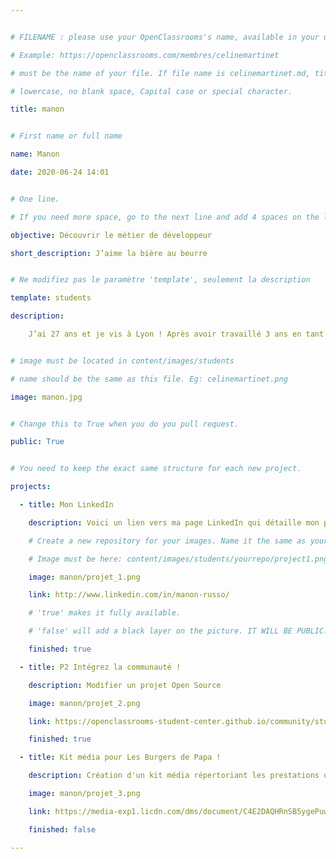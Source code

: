 ```yaml
---


# FILENAME : please use your OpenClassrooms's name, available in your url.

# Example: https://openclassrooms.com/membres/celinemartinet

# must be the name of your file. If file name is celinemartinet.md, title is celinemartinet.

# lowercase, no blank space, Capital case or special character.

title: manon


# First name or full name

name: Manon

date: 2020-06-24 14:01


# One line.

# If you need more space, go to the next line and add 4 spaces on the left, as in 'description'.

objective: Découvrir le métier de développeur 

short_description: J’aime la bière au beurre  


# Ne modifiez pas le paramètre 'template', seulement la description

template: students

description:

    J’ai 27 ans et je vis à Lyon ! Après avoir travaillé 3 ans en tant que responsable communication digitale en entreprise, je souhaite aujourd’hui approfondir mes connaissances dans le digital et me former au métier de développeur iOS ! Je me suis inscrite avec à la formation avec Ianis qui travaillait avec moi ! On a eu l’occasion de travailler à de nombreuses reprises avec des développeurs ce qui nous a donné envie d’en apprendre davantage et de nous former à ce métier ! #teamflambadou


# image must be located in content/images/students

# name should be the same as this file. Eg: celinemartinet.png

image: manon.jpg


# Change this to True when you do you pull request.

public: True


# You need to keep the exact same structure for each new project.

projects:

  - title: Mon LinkedIn

    description: Voici un lien vers ma page LinkedIn qui détaille mon parcours pro et scolaire.

    # Create a new repository for your images. Name it the same as your nickname and profile picture.

    # Image must be here: content/images/students/yourrepo/project1.png

    image: manon/projet_1.png

    link: http://www.linkedin.com/in/manon-russo/

    # 'true' makes it fully available.

    # 'false' will add a black layer on the picture. IT WILL BE PUBLIC!

    finished: true

  - title: P2 Intégrez la communauté !

    description: Modifier un projet Open Source

    image: manon/projet_2.png

    link: https://openclassrooms-student-center.github.io/community/students/manon.html

    finished: true

  - title: Kit média pour Les Burgers de Papa !

    description: Création d'un kit média répertoriant les prestations de partenariat.

    image: manon/projet_3.png

    link: https://media-exp1.licdn.com/dms/document/C4E2DAQHRnSB5ygePuw/profile-treasury-document-pdf-analyzed/0?e=1593090000&v=beta&t=S08dmauQ0HhrJEj40O-wlvZ7OiNVvfuaCNaql5z-iXk

    finished: false

---
```

